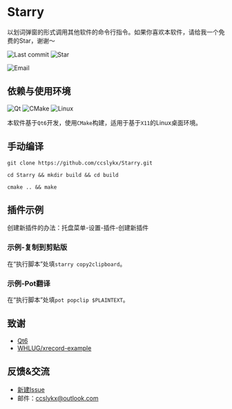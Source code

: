 # Starry 

以划词弹窗的形式调用其他软件的命令行指令。如果你喜欢本软件，请给我一个免费的Star，谢谢～

![Last commit](https://img.shields.io/github/last-commit/ccslykx/starry?logo=git&logoColor=success&color=success&style=for-the-badge)
![Star](https://img.shields.io/github/stars/ccslykx/Starry?logo=github&logoColor=black&color=white&style=for-the-badge)

![Email](https://img.shields.io/badge/Outlook-ccslykx@outlook.com-0078D4?logo=microsoftoutlook&logoColor=0078D4&style=for-the-badge)


## 依赖与使用环境


![Qt](https://img.shields.io/badge/-Qt-brightgreen?logo=qt&logoColor=white)
![CMake](https://img.shields.io/badge/-CMake-064F8C?logo=cmake&logoColor=white)
![Linux](https://img.shields.io/badge/-Linux-orange?logo=linux&logoColor=white)

本软件基于`Qt6`开发，使用`CMake`构建，适用于基于`X11`的Linux桌面环境。

## 手动编译

```
git clone https://github.com/ccslykx/Starry.git

cd Starry && mkdir build && cd build

cmake .. && make
```

## 插件示例

创建新插件的办法：托盘菜单-设置-插件-创建新插件

### 示例-复制到剪贴版

在“执行脚本”处填`starry copy2clipboard`。

### 示例-Pot翻译

在“执行脚本”处填`pot popclip $PLAINTEXT`。

## 致谢

- [Qt6](https://www.qt.io/product/qt6)
- [WHLUG/xrecord-example](https://github.com/WHLUG/xrecord-example)

## 反馈&交流

- [新建Issue](https://github.com/ccslykx/Starry/issues/new)
- 邮件：ccslykx@outlook.com